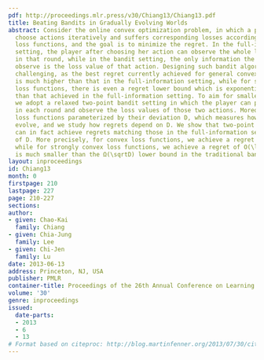 ```yaml
---
pdf: http://proceedings.mlr.press/v30/Chiang13/Chiang13.pdf
title: Beating Bandits in Gradually Evolving Worlds
abstract: Consider the online convex optimization problem, in which a player has to
  choose actions iteratively and suffers corresponding losses according to some convex
  loss functions, and the goal is to minimize the regret. In the full-information
  setting, the player after choosing her action can observe the whole loss function
  in that round, while in the bandit setting, the only information the player can
  observe is the loss value of that action. Designing such bandit algorithms appears
  challenging, as the best regret currently achieved for general convex loss functions
  is much higher than that in the full-information setting, while for strongly convex
  loss functions, there is even a regret lower bound which is exponentially higher
  than that achieved in the full-information setting. To aim for smaller regrets,
  we adopt a relaxed two-point bandit setting in which the player can play two actions
  in each round and observe the loss values of those two actions. Moreover, we consider
  loss functions parameterized by their deviation D, which measures how fast they
  evolve, and we study how regrets depend on D. We show that two-point bandit algorithms
  can in fact achieve regrets matching those in the full-information setting in terms
  of D. More precisely, for convex loss functions, we achieve a regret of O(\sqrtD),
  while for strongly convex loss functions, we achieve a regret of O(\ln D), which
  is much smaller than the Ω(\sqrtD) lower bound in the traditional bandit setting.
layout: inproceedings
id: Chiang13
month: 0
firstpage: 210
lastpage: 227
page: 210-227
sections: 
author:
- given: Chao-Kai
  family: Chiang
- given: Chia-Jung
  family: Lee
- given: Chi-Jen
  family: Lu
date: 2013-06-13
address: Princeton, NJ, USA
publisher: PMLR
container-title: Proceedings of the 26th Annual Conference on Learning Theory
volume: '30'
genre: inproceedings
issued:
  date-parts:
  - 2013
  - 6
  - 13
# Format based on citeproc: http://blog.martinfenner.org/2013/07/30/citeproc-yaml-for-bibliographies/
---
```

